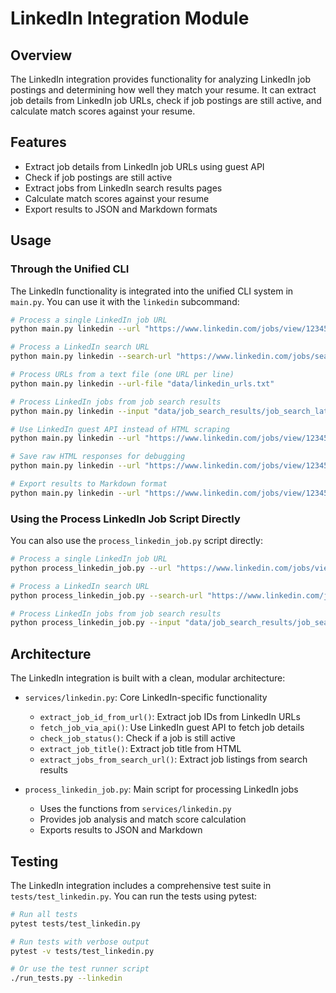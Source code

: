 # LinkedIn Integration Module

## Overview

The LinkedIn integration provides functionality for analyzing LinkedIn job postings and determining how well they match your resume. It can extract job details from LinkedIn job URLs, check if job postings are still active, and calculate match scores against your resume.

## Features

- Extract job details from LinkedIn job URLs using guest API
- Check if job postings are still active
- Extract jobs from LinkedIn search results pages
- Calculate match scores against your resume
- Export results to JSON and Markdown formats

## Usage

### Through the Unified CLI

The LinkedIn functionality is integrated into the unified CLI system in `main.py`. You can use it with the `linkedin` subcommand:

```bash
# Process a single LinkedIn job URL
python main.py linkedin --url "https://www.linkedin.com/jobs/view/123456789"

# Process a LinkedIn search URL
python main.py linkedin --search-url "https://www.linkedin.com/jobs/search?keywords=python&location=canada"

# Process URLs from a text file (one URL per line)
python main.py linkedin --url-file "data/linkedin_urls.txt"

# Process LinkedIn jobs from job search results
python main.py linkedin --input "data/job_search_results/job_search_latest.json" --min-score 0.7

# Use LinkedIn guest API instead of HTML scraping
python main.py linkedin --url "https://www.linkedin.com/jobs/view/123456789" --use-api

# Save raw HTML responses for debugging
python main.py linkedin --url "https://www.linkedin.com/jobs/view/123456789" --save-html

# Export results to Markdown format
python main.py linkedin --url "https://www.linkedin.com/jobs/view/123456789" --export-md
```

### Using the Process LinkedIn Job Script Directly

You can also use the `process_linkedin_job.py` script directly:

```bash
# Process a single LinkedIn job URL
python process_linkedin_job.py --url "https://www.linkedin.com/jobs/view/123456789"

# Process a LinkedIn search URL
python process_linkedin_job.py --search-url "https://www.linkedin.com/jobs/search?keywords=python&location=canada"

# Process LinkedIn jobs from job search results
python process_linkedin_job.py --input "data/job_search_results/job_search_latest.json"
```

## Architecture

The LinkedIn integration is built with a clean, modular architecture:

- `services/linkedin.py`: Core LinkedIn-specific functionality
  - `extract_job_id_from_url()`: Extract job IDs from LinkedIn URLs
  - `fetch_job_via_api()`: Use LinkedIn guest API to fetch job details
  - `check_job_status()`: Check if a job is still active
  - `extract_job_title()`: Extract job title from HTML
  - `extract_jobs_from_search_url()`: Extract job listings from search results

- `process_linkedin_job.py`: Main script for processing LinkedIn jobs
  - Uses the functions from `services/linkedin.py`
  - Provides job analysis and match score calculation
  - Exports results to JSON and Markdown

## Testing

The LinkedIn integration includes a comprehensive test suite in `tests/test_linkedin.py`. You can run the tests using pytest:

```bash
# Run all tests
pytest tests/test_linkedin.py

# Run tests with verbose output
pytest -v tests/test_linkedin.py

# Or use the test runner script
./run_tests.py --linkedin
```
